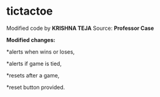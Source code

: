 # tictactoe
Modified code by **KRISHNA TEJA** Source: **Professor Case**

**Modified changes:**

*alerts when wins or loses,

*alerts if game is tied,

*resets after a game,

*reset button provided.
